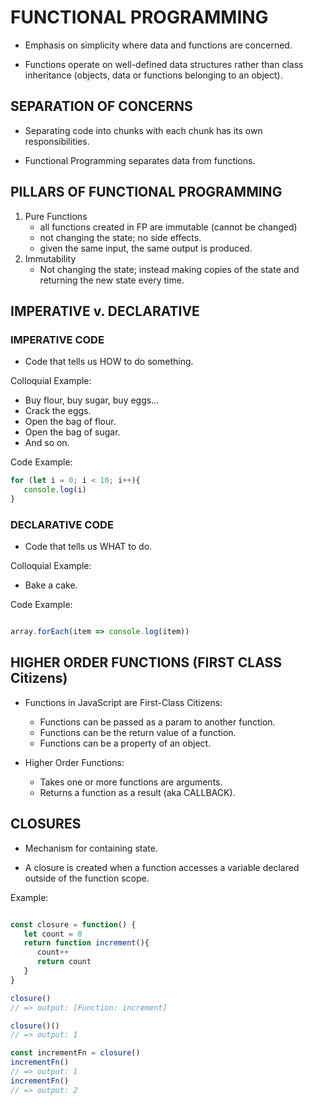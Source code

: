 # FUNCTIONAL PROGRAMMING

* Emphasis on simplicity where data and functions are concerned. 

* Functions operate on well-defined data structures rather than class inheritance (objects, data or functions belonging to an object).

## SEPARATION OF CONCERNS

* Separating code into chunks with each chunk has its own responsibilities. 

* Functional Programming separates data from functions. 


## PILLARS OF FUNCTIONAL PROGRAMMING

1. Pure Functions 
   - all functions created in FP are immutable (cannot be changed)
   - not changing the state; no side effects.
   - given the same input, the same output is produced.
2. Immutability
   - Not changing the state; instead making copies of the state and returning the new state every time. 



## IMPERATIVE v. DECLARATIVE

### IMPERATIVE CODE

* Code that tells us HOW to do something.

Colloquial Example:

   * Buy flour, buy sugar, buy eggs...
   * Crack the eggs.
   * Open the bag of flour.
   * Open the bag of sugar.
   * And so on. 

Code Example:

```js
for (let i = 0; i < 10; i++){
   console.log(i)
}

```


### DECLARATIVE CODE

* Code that tells us WHAT to do. 

Colloquial Example:

   * Bake a cake. 

Code Example:

```js

array.forEach(item => console.log(item))

```


## HIGHER ORDER FUNCTIONS (FIRST CLASS Citizens)

* Functions in JavaScript are First-Class Citizens:
   * Functions can be passed as a param to another function. 
   * Functions can be the return value of a function. 
   * Functions can be a property of an object. 


* Higher Order Functions:
   * Takes one or more functions are arguments.
   * Returns a function as a result (aka CALLBACK).



## CLOSURES

* Mechanism for containing state. 

* A closure is created when a function accesses a variable declared outside of the function scope. 

Example:
```js

const closure = function() {
   let count = 0
   return function increment(){
      count++
      return count
   }
}

closure()
// => output: [Function: increment]

closure()()
// => output: 1

const incrementFn = closure()
incrementFn()
// => output: 1
incrementFn()
// => output: 2
```



